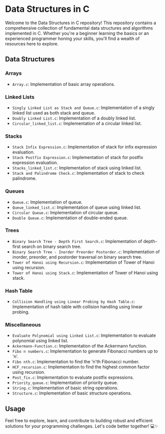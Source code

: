 # Data Structures in C

Welcome to the Data Structures in C repository! This repository contains a comprehensive collection of fundamental data structures and algorithms implemented in C. Whether you're a beginner learning the basics or an experienced programmer honing your skills, you'll find a wealth of resources here to explore.

## Data Structures

### Arrays
- `Array.c`: Implementation of basic array operations.

### Linked Lists
- `Singly Linked List as Stack and Queue.c`: Implementation of a singly linked list used as both stack and queue.
- `Doubly Linked List.c`: Implementation of a doubly linked list.
- `Circular_linked_list.c`: Implementation of a circular linked list.

### Stacks
- `Stack Infix Expression.c`: Implementation of stack for infix expression evaluation.
- `Stack Postfix Expression.c`: Implementation of stack for postfix expression evaluation.
- `Stacks_linked_list.c`: Implementation of stack using linked list.
- `Stack and Palindrome Check.c`: Implementation of stack to check palindrome.

### Queues
- `Queue.c`: Implementation of queue.
- `Queue_linked_list.c`: Implementation of queue using linked list.
- `Circular Queue.c`: Implementation of circular queue.
- `Double Queue.c`: Implementation of double-ended queue.

### Trees
- `Binary Search Tree - Depth First Search.c`: Implementation of depth-first search on binary search tree.
- `Binary Search Tree - Inorder Preorder Postorder.c`: Implementation of inorder, preorder, and postorder traversal on binary search tree.
- `Tower of Hanoi using Recursion.c`: Implementation of Tower of Hanoi using recursion.
- `Tower of Hanoi using Stack.c`: Implementation of Tower of Hanoi using stack.

### Hash Table
- `Collision Handling using Linear Probing by Hash Table.c`: Implementation of hash table with collision handling using linear probing.

### Miscellaneous
- `Evaluate Polynomial using Linked List.c`: Implementation to evaluate polynomial using linked list.
- `Ackermann-Function.c`: Implementation of the Ackermann function.
- `Fibo n numbers.c`: Implementation to generate Fibonacci numbers up to 'n'.
- `Fibo nth.c`: Implementation to find the 'n'th Fibonacci number.
- `HCF_recursion.c`: Implementation to find the highest common factor using recursion.
- `Post_fix.c`: Implementation to evaluate postfix expressions.
- `Priority_queue.c`: Implementation of priority queue.
- `String.c`: Implementation of basic string operations.
- `Structure.c`: Implementation of basic structure operations.

## Usage
Feel free to explore, learn, and contribute to building robust and efficient solutions for your programming challenges. Let's code better together! 💻✨

